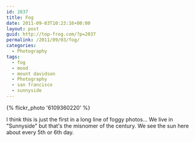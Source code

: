 ```yaml
---
id: 2037
title: Fog
date: 2011-09-03T10:23:16+00:00
layout: post
guid: http://top-frog.com/?p=2037
permalink: /2011/09/03/fog/
categories:
  - Photography
tags:
  - fog
  - mood
  - mount davidson
  - Photography
  - san francisco
  - sunnyside
---
```


{% flickr_photo '6109360220' %}

I think this is just the first in a long line of foggy photos… We live in "Sunnyside" but that's the misnomer of the century. We see the sun here about every 5th or 6th day.

